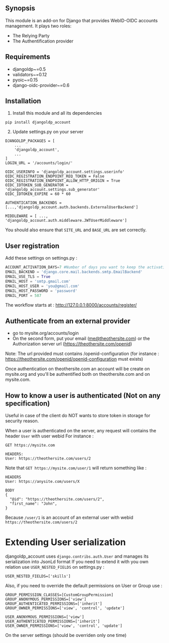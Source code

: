 ## Synopsis

This module is an add-on for Django that provides WebID-OIDC accounts management. It plays two roles:
- The Relying Party
- The Authentification provider

## Requirements

* djangoldp~=0.5
* validators~=0.12
* pyoic~=0.15
* django-oidc-provider~=0.6

## Installation

1. Install this module and all its dependencies

```
pip install djangoldp_account
```

2. Update settings.py on your server

```
DJANGOLDP_PACKAGES = [
    ...
    'djangoldp_account',
    ...
]
LOGIN_URL = '/accounts/login/'

OIDC_USERINFO = 'djangoldp_account.settings.userinfo'
OIDC_REGISTRATION_ENDPOINT_REQ_TOKEN = False
OIDC_REGISTRATION_ENDPOINT_ALLOW_HTTP_ORIGIN = True
OIDC_IDTOKEN_SUB_GENERATOR = 'djangoldp_account.settings.sub_generator'
OIDC_IDTOKEN_EXPIRE = 60 * 60

AUTHENTICATION_BACKENDS = [...,'djangoldp_account.auth.backends.ExternalUserBackend']

MIDDLEWARE = [ ..., 'djangoldp_account.auth.middleware.JWTUserMiddleware']

```

You should also ensure that `SITE_URL` and `BASE_URL` are set correctly. 

## User registration
Add these settings on settings.py :

```python
ACCOUNT_ACTIVATION_DAYS=7 #Number of days you want to keep the activation token valid
EMAIL_BACKEND = 'django.core.mail.backends.smtp.EmailBackend'
EMAIL_USE_TLS = True
EMAIL_HOST = 'smtp.gmail.com'
EMAIL_HOST_USER = 'you@gmail.com'
EMAIL_HOST_PASSWORD = 'password'
EMAIL_PORT = 587
```

The workflow starts at : http://127.0.0.1:8000/accounts/register/


## Authenticate from an external provider

- go to mysite.org/accounts/login
- On the second form, put your email (me@theothersite.com) or the Authorization server url (https://theothersite.com/openid) 

Note: The url provided must contains /openid-configuration (for instance : https://theothersite.com/openid/openid-configuration must exists)

Once authentication on theothersite.com an account will be create on mysite.org and you'll be authentified both on theothersite.com and on mysite.com. 

## How to know a user is authenticated (Not on any specification)
Useful in case of the client do NOT wants to store token in storage for security reason.

When a user is authenticated on the server, any request will contains the header `User` with user webid
For instance :
```
GET https://mysite.com

HEADERS:
User: https://theothersite.com/users/2
```

Note that `GET https://mysite.com/user/1` will return something like :

```
HEADERS
User: https://anysite.com/users/X

BODY
{
  "@id": "https://theothersite.com/users/2",
  "first_name": "John",
}
```

Because `/user/1` is an account of an external user with webid `https://theothersite.com/users/2`  

# Extending User serialization

djangoldp_account uses `django.contribs.auth.User` and manages its serialization into JsonLd format
If you need to extend it with you own relation use `USER_NESTED_FIELDS` on settings.py :

```
USER_NESTED_FIELDS=['skills']
```

Also, if you need to override the default permissions on User or Group use :

```
GROUP_PERMISSION_CLASSES=[CustomGroupPermission]
GROUP_ANONYMOUS_PERMISSIONS=['view']
GROUP_AUTHENTICATED_PERMISSIONS=['inherit']
GROUP_OWNER_PERMISSIONS=['view', 'control', 'update']

USER_ANONYMOUS_PERMISSIONS=['view']
USER_AUTHENTICATED_PERMISSIONS=['inherit']
USER_OWNER_PERMISSIONS=['view', 'control', 'update']
```

On the server settings (should be overriden only one time)
